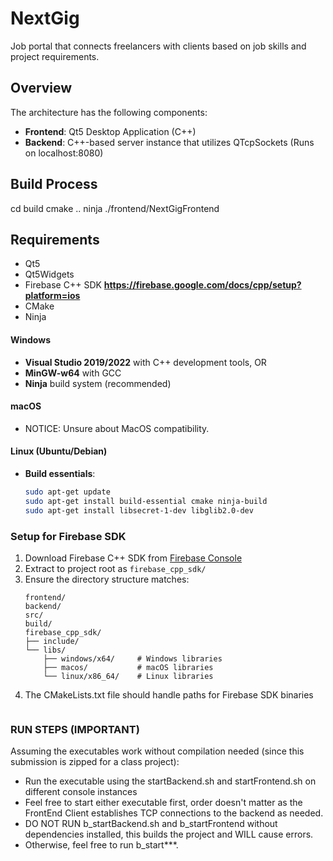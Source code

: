 # NextGig
 Job portal that connects freelancers with clients based on job skills and project requirements.

## Overview
The architecture has the following components:
- **Frontend**: Qt5 Desktop Application (C++)
- **Backend**: C++-based server instance that utilizes QTcpSockets (Runs on localhost:8080)
## Build Process
cd build
cmake ..
ninja
./frontend/NextGigFrontend

## Requirements
- Qt5
- Qt5Widgets
- Firebase C++ SDK **https://firebase.google.com/docs/cpp/setup?platform=ios**
- CMake
- Ninja
  
#### Windows
- **Visual Studio 2019/2022** with C++ development tools, OR
- **MinGW-w64** with GCC
- **Ninja** build system (recommended)

#### macOS
- NOTICE: Unsure about MacOS compatibility.

#### Linux (Ubuntu/Debian)
- **Build essentials**:
  ```bash
  sudo apt-get update
  sudo apt-get install build-essential cmake ninja-build
  sudo apt-get install libsecret-1-dev libglib2.0-dev
  ```

### Setup for Firebase SDK

1. Download Firebase C++ SDK from [Firebase Console](https://firebase.google.com/docs/cpp/setup)
2. Extract to project root as `firebase_cpp_sdk/`
3. Ensure the directory structure matches:
   ```
   frontend/
   backend/
   src/
   build/
   firebase_cpp_sdk/
   ├── include/
   └── libs/
       ├── windows/x64/     # Windows libraries
       ├── macos/           # macOS libraries
       └── linux/x86_64/    # Linux libraries
4. The CMakeLists.txt file should handle paths for Firebase SDK binaries
   ```

### RUN STEPS (IMPORTANT)
Assuming the executables work without compilation needed (since this submission is zipped for a class project):
- Run the executable using the startBackend.sh and startFrontend.sh on different console instances
- Feel free to start either executable first, order doesn't matter as the FrontEnd Client establishes TCP connections to the backend as needed.
- DO NOT RUN b_startBackend.sh and b_startFrontend without dependencies installed, this builds the project and WILL cause errors.
- Otherwise, feel free to run b_start***.